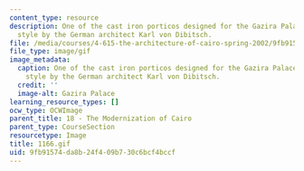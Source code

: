 ```yaml
---
content_type: resource
description: One of the cast iron porticos designed for the Gazira Palace in Neo-Moorish
  style by the German architect Karl von Dibitsch.
file: /media/courses/4-615-the-architecture-of-cairo-spring-2002/9fb91574da8b24f409b730c6bcf4bccf_1166.gif
file_type: image/gif
image_metadata:
  caption: One of the cast iron porticos designed for the Gazira Palace in Neo-Moorish
    style by the German architect Karl von Dibitsch.
  credit: ''
  image-alt: Gazira Palace
learning_resource_types: []
ocw_type: OCWImage
parent_title: 18 - The Modernization of Cairo
parent_type: CourseSection
resourcetype: Image
title: 1166.gif
uid: 9fb91574-da8b-24f4-09b7-30c6bcf4bccf
---
```

